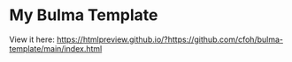# My Bulma Template

View it here: https://htmlpreview.github.io/?https://github.com/cfoh/bulma-template/main/index.html

